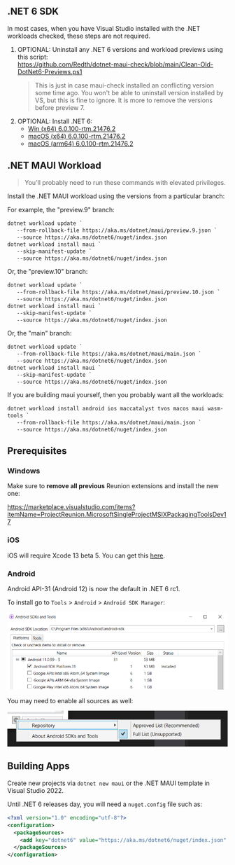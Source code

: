 ## .NET 6 SDK

In most cases, when you have Visual Studio installed with the .NET workloads checked, these steps are not required.

1. OPTIONAL: Uninstall any .NET 6 versions and workload previews using this script:  
   https://github.com/Redth/dotnet-maui-check/blob/main/Clean-Old-DotNet6-Previews.ps1  
   > This is just in case maui-check installed an conflicting version some time ago. You won't be able to uninstall version installed by VS, but this is fine to ignore. It is more to remove the versions before preview 7.
1. OPTIONAL: Install .NET 6:  
   - [Win (x64) 6.0.100-rtm.21476.2](https://dotnetcli.azureedge.net/dotnet/Sdk/6.0.100-rtm.21476.2/dotnet-sdk-6.0.100-rtm.21476.2-win-x64.exe)   
   - [macOS (x64) 6.0.100-rtm.21476.2](https://dotnetcli.azureedge.net/dotnet/Sdk/6.0.100-rtm.21476.2/dotnet-sdk-6.0.100-rtm.21476.2-osx-x64.pkg)  
   - [macOS (arm64) 6.0.100-rtm.21476.2](https://dotnetcli.azureedge.net/dotnet/Sdk/6.0.100-rtm.21476.2/dotnet-sdk-6.0.100-rtm.21476.2-osx-arm64.pkg)

## .NET MAUI Workload

> You'll probably need to run these commands with elevated privileges.

Install the .NET MAUI workload using the versions from a particular branch:  

For example, the "preview.9" branch:
```
dotnet workload update `
   --from-rollback-file https://aka.ms/dotnet/maui/preview.9.json `
   --source https://aka.ms/dotnet6/nuget/index.json
dotnet workload install maui `
   --skip-manifest-update `
   --source https://aka.ms/dotnet6/nuget/index.json
```

Or, the "preview.10" branch:
```
dotnet workload update `
   --from-rollback-file https://aka.ms/dotnet/maui/preview.10.json `
   --source https://aka.ms/dotnet6/nuget/index.json
dotnet workload install maui `
   --skip-manifest-update `
   --source https://aka.ms/dotnet6/nuget/index.json
```


Or, the "main" branch:
```
dotnet workload update `
   --from-rollback-file https://aka.ms/dotnet/maui/main.json `
   --source https://aka.ms/dotnet6/nuget/index.json
dotnet workload install maui `
   --skip-manifest-update `
   --source https://aka.ms/dotnet6/nuget/index.json
```  

If you are building maui yourself, then you probably want all the workloads:

```
dotnet workload install android ios maccatalyst tvos macos maui wasm-tools `
   --from-rollback-file https://aka.ms/dotnet/maui/main.json `
   --source https://aka.ms/dotnet6/nuget/index.json
```

## Prerequisites

### Windows

Make sure to **remove all previous** Reunion extensions and install the new one:

https://marketplace.visualstudio.com/items?itemName=ProjectReunion.MicrosoftSingleProjectMSIXPackagingToolsDev17

### iOS

iOS will require Xcode 13 beta 5. You can get this [here](https://developer.apple.com/download/more/?name=Xcode).

### Android

Android API-31 (Android 12) is now the default in .NET 6 rc1.

To install go to `Tools` > `Android` > `Android SDK Manager`:

![SDK Manager](images/API-31.png)

You may need to enable all sources as well:

![SDK Manager](images/SDK-Manager-Sources.png)

## Building Apps

Create new projects via `dotnet new maui` or the .NET MAUI template in Visual Studio 2022.

Until .NET 6 releases day, you will need a `nuget.config` file such as:

```xml
<?xml version="1.0" encoding="utf-8"?>
<configuration>
  <packageSources>
    <add key="dotnet6" value="https://aka.ms/dotnet6/nuget/index.json" />
  </packageSources>
</configuration>
```
